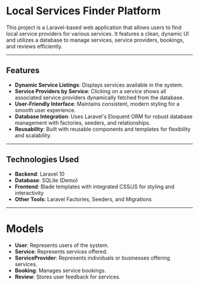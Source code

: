 # Local Services Finder Platform

This project is a Laravel-based web application that allows users to find local service providers for various services. It features a clean, dynamic UI and utilizes a database to manage services, service providers, bookings, and reviews efficiently.

---

## Features

- **Dynamic Service Listings**: Displays services available in the system.  
- **Service Providers by Service**: Clicking on a service shows all associated service providers dynamically fetched from the database.  
- **User-Friendly Interface**: Maintains consistent, modern styling for a smooth user experience.  
- **Database Integration**: Uses Laravel's Eloquent ORM for robust database management with factories, seeders, and relationships.  
- **Reusability**: Built with reusable components and templates for flexibility and scalability.  

---

## Technologies Used

- **Backend**: Laravel 10
- **Database**: SQLite (Demo)  
- **Frontend**: Blade templates with integrated CSS/JS for styling and interactivity  
- **Other Tools**: Laravel Factories, Seeders, and Migrations  

---

# Models

- **User**: Represents users of the system.  
- **Service**: Represents services offered.  
- **ServiceProvider**: Represents individuals or businesses offering services.  
- **Booking**: Manages service bookings.  
- **Review**: Stores user feedback for services.  
